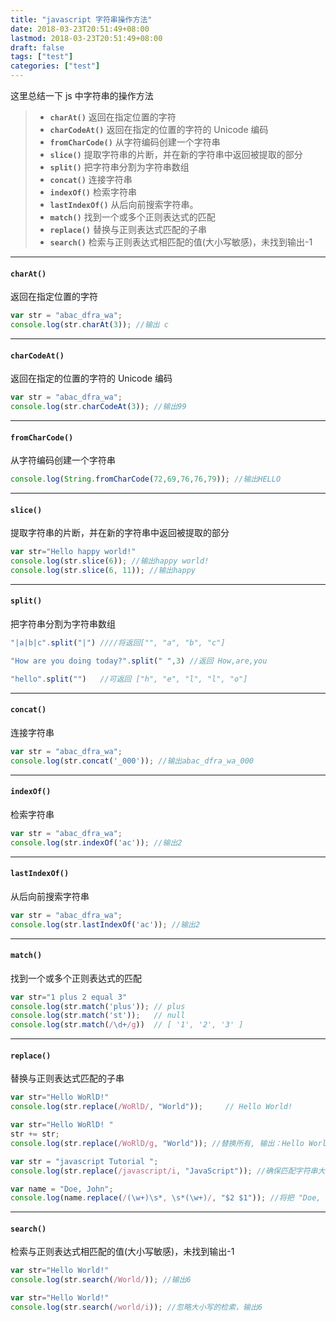 ```yaml
---
title: "javascript 字符串操作方法"
date: 2018-03-23T20:51:49+08:00
lastmod: 2018-03-23T20:51:49+08:00
draft: false
tags: ["test"]
categories: ["test"]
---
```




这里总结一下 js 中字符串的操作方法

> - **`charAt()`** 返回在指定位置的字符  
> - **`charCodeAt()`** 返回在指定的位置的字符的 Unicode 编码
> - **`fromCharCode()`** 从字符编码创建一个字符串
> - **`slice()`** 提取字符串的片断，并在新的字符串中返回被提取的部分
> - **`split()`** 把字符串分割为字符串数组
> - **`concat()`** 连接字符串
> - **`indexOf()`** 检索字符串
> - **`lastIndexOf()`** 从后向前搜索字符串。
> - **`match()`** 找到一个或多个正则表达式的匹配
> - **`replace()`** 替换与正则表达式匹配的子串
> - **`search()`**  检索与正则表达式相匹配的值(大小写敏感)，未找到输出-1


<!--more-->

------

#### `charAt()`  
返回在指定位置的字符
```javascript
var str = "abac_dfra_wa";
console.log(str.charAt(3)); //输出 c
```

------
 
#### `charCodeAt()` 
返回在指定的位置的字符的 Unicode 编码
```javascript
var str = "abac_dfra_wa";
console.log(str.charCodeAt(3)); //输出99
```

------
 
#### `fromCharCode()` 
从字符编码创建一个字符串
```javascript
console.log(String.fromCharCode(72,69,76,76,79)); //输出HELLO
```

------
 
#### `slice()` 
提取字符串的片断，并在新的字符串中返回被提取的部分
```javascript
var str="Hello happy world!"
console.log(str.slice(6)); //输出happy world!
console.log(str.slice(6, 11)); //输出happy
```

------
 
#### `split()` 
把字符串分割为字符串数组
```javascript
"|a|b|c".split("|") ////将返回["", "a", "b", "c"]

"How are you doing today?".split(" ",3) //返回 How,are,you

"hello".split("")	//可返回 ["h", "e", "l", "l", "o"]

```

------
 
#### `concat()` 
连接字符串
```javascript
var str = "abac_dfra_wa";
console.log(str.concat('_000')); //输出abac_dfra_wa_000
```

------
 
#### `indexOf()` 
检索字符串
```javascript
var str = "abac_dfra_wa"; 
console.log(str.indexOf('ac')); //输出2
```

------
 
#### `lastIndexOf()` 
从后向前搜索字符串
```javascript
var str = "abac_dfra_wa";
console.log(str.lastIndexOf('ac')); //输出2
```

------
 
#### `match()` 
找到一个或多个正则表达式的匹配
```javascript
var str="1 plus 2 equal 3"
console.log(str.match('plus')); // plus
console.log(str.match('st'));   // null
console.log(str.match(/\d+/g))  // [ '1', '2', '3' ]
```

------
 
#### `replace()` 
替换与正则表达式匹配的子串
```javascript
var str="Hello WoRlD!"
console.log(str.replace(/WoRlD/, "World"));     // Hello World!

var str="Hello WoRlD! "
str += str;
console.log(str.replace(/WoRlD/g, "World")); //替换所有, 输出：Hello World! Hello World! 

var str = "javascript Tutorial ";
console.log(str.replace(/javascript/i, "JavaScript")); //确保匹配字符串大写字符的正确

var name = "Doe, John";
console.log(name.replace(/(\w+)\s*, \s*(\w+)/, "$2 $1")); //将把 "Doe, John" 转换为 "John Doe" 的形式
```

------
 
#### `search()`  
检索与正则表达式相匹配的值(大小写敏感)，未找到输出-1
```javascript
var str="Hello World!"
console.log(str.search(/World/)); //输出6

var str="Hello World!"
console.log(str.search(/world/i)); //忽略大小写的检索，输出6
```


